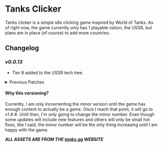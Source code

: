 # Tanks Clicker

Tanks clicker is a simple idle clicking game inspired by World of Tanks. As of right now, the game currently only has 1 playable nation, the USSR, but plans are in place (of course) to add more countries.

## Changelog

### *v0.0.13*

- Tier 8 added to the USSR tech tree.

<details>
<summary>Previous Patches</summary>
<br>

### *v0.0.12*

- Tier 7 added to the USSR tech tree.

### *v0.0.11*

- Added tier 5 and 6 to the USSR tech tree.
- Adjusted main tank section size.

### *v0.0.10*

- Equipment rebalancing
  - Price: Increase from 1250 to 1750.
  - Credit Production: Decrease from 100 to 80.
- Readme update.
- Version number added to game page.
- Tips section fix.

### *v0.0.9*

- Added the Equipment Upgrade
- Added the ability to move along the tech tree. You can currently go up to tier 4 tanks on the USSR tech tree and each upgrade boosts the amount of credits you get when you click the tank by 20%.
  - The first upgrade of the tank will start at 100,000 credits. After each upgrade, the price will increase by 50% of the previous upgrade cost.
- Changed some styling.
- Added a tips section to the left side of the screen.
- Added a tier monitor at the bottom of the main tank screen.
- Did some code refactoring to make the game more scalable.
**Pre v0.0.9 versions were not documented**

</details>

#### Why this versioning?

Currently, I am only incrementing the minor version until the game has enough content to actually be a game. Once I reach that point, it will go to v1.#.#. Until then, I'm only going to change the minor number. Even though some updates will include new features and others will only be small hot fixes, like I said, the minor number will be the only thing increasing until I am happy with the game.

***ALL ASSETS ARE FROM THE [tanks.gg](tanks.gg) WEBSITE***
